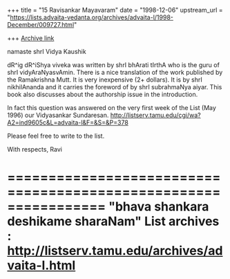 +++
title = "15 Ravisankar Mayavaram"
date = "1998-12-06"
upstream_url = "https://lists.advaita-vedanta.org/archives/advaita-l/1998-December/009727.html"

+++
[Archive link](https://lists.advaita-vedanta.org/archives/advaita-l/1998-December/009727.html)

namaste shrI Vidya Kaushik

dR^ig dR^iShya viveka was written by shrI bhArati tIrthA who is
the guru of shrI vidyAraNyasvAmin. There is a nice translation of
the work published by the Ramakrishna Mutt. It is very
inexpensive (2+ dollars). It is by shrI nikhilAnanda and it
carries the foreword of by shrI subrahmaNya aiyar. This book also
discusses about the authorship issue in the introduction.


In fact this question was answered on the very first week of the
List (May 1996) our Vidyasankar Sundaresan.
http://listserv.tamu.edu/cgi/wa?A2=ind9605c&L=advaita-l&F=&S=&P=378


Please feel free to write to the list.

With respects,
Ravi

================================================================
"bhava shankara deshikame sharaNam"
List archives : http://listserv.tamu.edu/archives/advaita-l.html
================================================================

